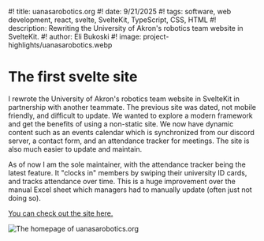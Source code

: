 #! title: uanasarobotics.org
#! date: 9/21/2025
#! tags: software, web development, react, svelte, SvelteKit, TypeScript, CSS, HTML
#! description: Rewriting the University of Akron's robotics team website in SvelteKit.
#! author: Eli Bukoski
#! image: project-highlights/uanasarobotics.webp

# The first svelte site

I rewrote the University of Akron's robotics team website in SvelteKit in partnership with another teammate. The previous site was dated, not mobile friendly, and difficult to update. We wanted to explore a modern framework and get the benefits of using a non-static site. We now have dynamic content such as an events calendar which is synchronized from our discord server, a contact form, and an attendance tracker for meetings. The site is also much easier to update and maintain.

As of now I am the sole maintainer, with the attendance tracker being the latest feature. It "clocks in" members by swiping their university ID cards, and tracks attendance over time. This is a huge improvement over the manual Excel sheet which managers had to manually update (often just not doing so).

[You can check out the site here.](https://uanasarobotics.org)

![The homepage of uanasarobotics.org](project-highlights/uanasarobotics.webp)
